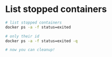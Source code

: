# List stopped containers

```bash
# list stopped containers
docker ps -a -f status=exited

# only their id
docker ps -a -f status=exited -q

# now you can cleanup!
```
